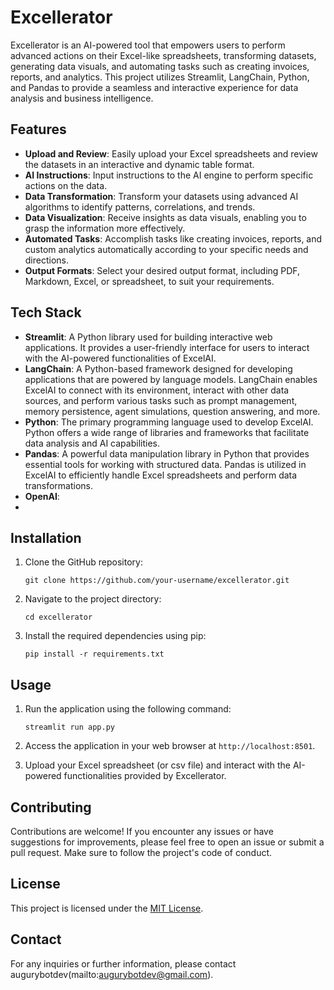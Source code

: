 # Excellerator

Excellerator is an AI-powered tool that empowers users to perform advanced actions on their Excel-like spreadsheets, transforming datasets, generating data visuals, and automating tasks such as creating invoices, reports, and analytics. This project utilizes Streamlit, LangChain, Python, and Pandas to provide a seamless and interactive experience for data analysis and business intelligence.

## Features

- **Upload and Review**: Easily upload your Excel spreadsheets and review the datasets in an interactive and dynamic table format.
- **AI Instructions**: Input instructions to the AI engine to perform specific actions on the data.
- **Data Transformation**: Transform your datasets using advanced AI algorithms to identify patterns, correlations, and trends.
- **Data Visualization**: Receive insights as data visuals, enabling you to grasp the information more effectively.
- **Automated Tasks**: Accomplish tasks like creating invoices, reports, and custom analytics automatically according to your specific needs and directions.
- **Output Formats**: Select your desired output format, including PDF, Markdown, Excel, or spreadsheet, to suit your requirements.

## Tech Stack

- **Streamlit**: A Python library used for building interactive web applications. It provides a user-friendly interface for users to interact with the AI-powered functionalities of ExcelAI.
- **LangChain**: A Python-based framework designed for developing applications that are powered by language models. LangChain enables ExcelAI to connect with its environment, interact with other data sources, and perform various tasks such as prompt management, memory persistence, agent simulations, question answering, and more.
- **Python**: The primary programming language used to develop ExcelAI. Python offers a wide range of libraries and frameworks that facilitate data analysis and AI capabilities.
- **Pandas**: A powerful data manipulation library in Python that provides essential tools for working with structured data. Pandas is utilized in ExcelAI to efficiently handle Excel spreadsheets and perform data transformations.
- **OpenAI**:
- 

## Installation

1. Clone the GitHub repository:

   ```shell
   git clone https://github.com/your-username/excellerator.git
   ```

2. Navigate to the project directory:

   ```shell
   cd excellerator
   ```

3. Install the required dependencies using pip:

   ```shell
   pip install -r requirements.txt
   ```

## Usage

1. Run the application using the following command:

   ```shell
   streamlit run app.py
   ```

2. Access the application in your web browser at `http://localhost:8501`.

3. Upload your Excel spreadsheet (or csv file) and interact with the AI-powered functionalities provided by Excellerator.

## Contributing

Contributions are welcome! If you encounter any issues or have suggestions for improvements, please feel free to open an issue or submit a pull request. Make sure to follow the project's code of conduct.

## License

This project is licensed under the [MIT License](LICENSE).

## Contact

For any inquiries or further information, please contact augurybotdev(mailto:augurybotdev@gmail.com).
